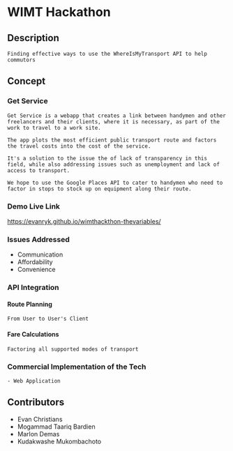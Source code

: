 # WIMT Hackathon

## Description

```
Finding effective ways to use the WhereIsMyTransport API to help commutors
```

## Concept

### Get Service

```
Get Service is a webapp that creates a link between handymen and other freelancers and their clients, where it is necessary, as part of the work to travel to a work site.

The app plots the most efficient public transport route and factors the travel costs into the cost of the service.

It's a solution to the issue the of lack of transparency in this field, while also addressing issues such as unemployment and lack of access to transport. 

We hope to use the Google Places API to cater to handymen who need to factor in stops to stock up on equipment along their route.

```

### Demo Live Link

https://evanryk.github.io/wimthackthon-thevariables/

### Issues Addressed

- Communication
- Affordability
- Convenience

### API Integration


#### Route Planning

```
From User to User's Client
```

#### Fare Calculations

```
Factoring all supported modes of transport
```

### Commercial Implementation of the Tech

```
- Web Application
```

## Contributors

- Evan Christians
- Mogammad Taariq Bardien
- Marlon Demas
- Kudakwashe Mukombachoto

